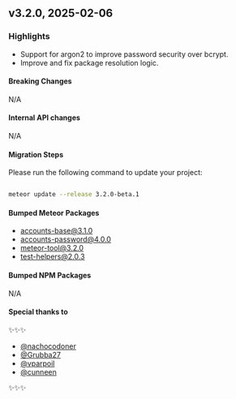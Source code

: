 ## v3.2.0, 2025-02-06

### Highlights

- Support for argon2 to improve password security over bcrypt.
- Improve and fix package resolution logic.

#### Breaking Changes

N/A

####  Internal API changes

N/A

#### Migration Steps

Please run the following command to update your project:

```bash

meteor update --release 3.2.0-beta.1

```

#### Bumped Meteor Packages

- accounts-base@3.1.0
- accounts-password@4.0.0
- meteor-tool@3.2.0
- test-helpers@2.0.3

#### Bumped NPM Packages

N/A

#### Special thanks to

✨✨✨

- [@nachocodoner](https://github.com/nachocodoner)
- [@Grubba27](https://github.com/Grubba27)
- [@vparpoil](https://github.com/vparpoil)
- [@cunneen](https://github.com/cunneen)

✨✨✨
